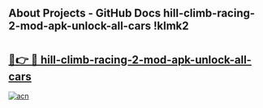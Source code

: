 ## About Projects - GitHub Docs hill-climb-racing-2-mod-apk-unlock-all-cars !klmk2

# <h2><a href="https://andorid.site?title=hill-climb-racing-2-mod-apk-unlock-all-cars&ref=13PRO">🔗👉 🔴 hill-climb-racing-2-mod-apk-unlock-all-cars</a></h2>

[![acn](https://github.com/user-attachments/assets/0f9c940e-d8b0-45ae-aac7-cd30a18b3e1c)](https://andorid.site?title=hill-climb-racing-2-mod-apk-unlock-all-cars&ref=13PRO)

